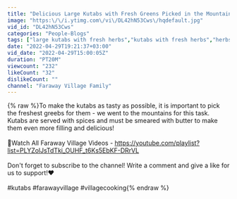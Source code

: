 ```yaml
---
title: "Delicious Large Kutabs with Fresh Greens Picked in the Mountains, Cooked on a Campfire"
image: "https:\/\/i.ytimg.com\/vi\/DL42hN53Cws\/hqdefault.jpg"
vid_id: "DL42hN53Cws"
categories: "People-Blogs"
tags: ["large kutabs with fresh herbs","kutabs with fresh herbs","herbs kutabs"]
date: "2022-04-29T19:21:37+03:00"
vid_date: "2022-04-29T15:00:05Z"
duration: "PT20M"
viewcount: "232"
likeCount: "32"
dislikeCount: ""
channel: "Faraway Village Family"
---
```

{% raw %}To make the kutabs as tasty as possible, it is important to pick the freshest greebs for them - we went to the mountains for this task. Kutabs are served with spices and must be smeared with butter to make them even more filling and delicious!<br /><br />👀Watch All Faraway Village Videos - <a rel="nofollow" target="blank" href="https://youtube.com/playlist?list=PLYZolJsTdTki_OUHF_t6Ks5EbKF-DRrVL">https://youtube.com/playlist?list=PLYZolJsTdTki_OUHF_t6Ks5EbKF-DRrVL</a><br /><br />Don't forget to subscribe to the channel! Write a comment and give a like for us to support!❤️<br /><br />#kutabs #farawayvillage #villagecooking{% endraw %}
